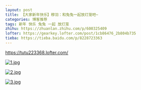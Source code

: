 ```yaml
---
layout: post
title: 【大家新年快乐】穆羽：和兔兔一起放灯笼吧~
categories: 博客推荐
tags: 新年 快乐 兔兔 一起 放灯笼
zhihu: https://zhuanlan.zhihu.com/p/600325409
lofter: https://gearkey.lofter.com/post/1cb86476_2b804b735
tieba: https://tieba.baidu.com/p/8228723363
---
```


<https://tutu223368.lofter.com/>

[![1.jpg](https://s2.loli.net/2023/01/21/uZnOESCdohV4xig.jpg)](https://tutu223368.lofter.com/post/74fba632_2b7fcd57c)

[![2.jpg](https://s2.loli.net/2023/01/21/3CA7DiZarglEk2P.jpg)](https://tutu223368.lofter.com/post/74fba632_2b781e9c1)

[![3.jpg](https://s2.loli.net/2023/01/21/12sOfNZKgH4pcuQ.jpg)](https://tutu223368.lofter.com/post/74fba632_2b7ae1e70)